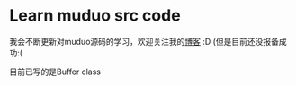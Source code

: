 # Learn muduo src code

我会不断更新对muduo源码的学习，欢迎关注我的[博客](www.yangwqblog.cn) :D (但是目前还没报备成功:(

目前已写的是Buffer class
